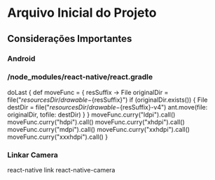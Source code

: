 # Arquivo Inicial do Projeto

## Considerações Importantes

### Android
### /node_modules/react-native/react.gradle 
doLast {
                    def moveFunc = { resSuffix ->
                        File originalDir = file("${resourcesDir}/drawable-${resSuffix}")
                        if (originalDir.exists()) {
                            File destDir = file("${resourcesDir}/drawable-${resSuffix}-v4")
                            ant.move(file: originalDir, tofile: destDir)
                        }
                    }
                    moveFunc.curry("ldpi").call()
                    moveFunc.curry("hdpi").call()
                    moveFunc.curry("xhdpi").call()
                    moveFunc.curry("mdpi").call()
                    moveFunc.curry("xxhdpi").call()
                    moveFunc.curry("xxxhdpi").call()
                }

### Linkar Camera
react-native link react-native-camera

